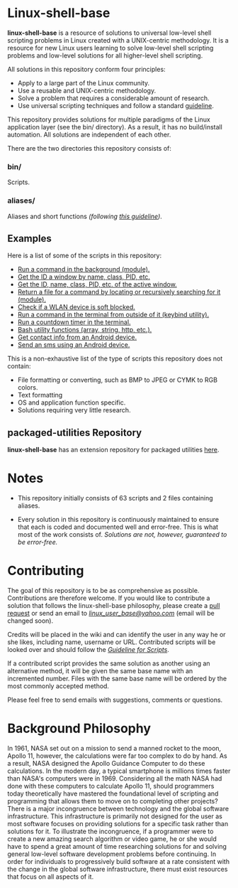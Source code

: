 
# Linux-shell-base

**linux-shell-base** is a resource of solutions to universal low-level shell scripting problems in Linux created with a UNIX-centric methodology. It is a resource for new Linux users learning to solve low-level shell scripting problems and low-level solutions for all higher-level shell scripting.

All solutions in this repository conform four principles:

* Apply to a large part of the Linux community.
* Use a reusable and UNIX-centric methodology.
* Solve a problem that requires a considerable amount of research.
* Use universal scripting techniques and follow a standard [guideline][wiki-Guideline-for-Scripts].

This repository provides solutions for multiple paradigms of the Linux application layer (see the bin/ directory). As a result, it has no build/install automation. All solutions are independent of each other.

There are the two directories this repository consists of:

### bin/

Scripts.

### aliases/

Aliases and short functions *(following [this guideline][wiki-Guideline-for-Aliases])*.

## Examples

Here is a list of some of the scripts in this repository:

* [Run a command in the background (module).][main-modules#shell]
* [Get the ID a window by name, class, PID, etc.][main-info-command-single#x11]
* [Get the ID, name, class, PID, etc. of the active window.][main-info-command-single#x11]
* [Return a file for a command by locating or recursively searching for it (module).][modules#file]
* [Check if a WLAN device is soft blocked.][main-info-command-single#hardware]
* [Run a command in the terminal from outside of it (keybind utility).][utilities#keybind]
* [Run a countdown timer in the terminal.][utilities#miscellaneous]
* [Bash utility functions (array, string, http, etc.).][bash_utilities#bash_utilities]
* [Get contact info from an Android device.][android#android]
* [Send an sms using an Android device.][android#android]

This is a non-exhaustive list of the type of scripts this repository does not contain:

* File formatting or converting, such as BMP to JPEG or CYMK to RGB colors.
* Text formatting
* OS and application function specific.
* Solutions requiring very little research.

## packaged-utilities Repository

**linux-shell-base** has an extension repository for packaged utilities [here][packaged-utilities].

# Notes

* This repository initially consists of 63 scripts and 2 files containing aliases.

* Every solution in this repository is continuously maintained to ensure that each is coded and documented well and error-free. This is what most of the work consists of. *Solutions are not, however, guaranteed to be error-free.*

# Contributing

The goal of this repository is to be as comprehensive as possible. Contributions are therefore welcome. If you would like to contribute a solution that follows the linux-shell-base philosophy, please create a [pull request](https://gist.github.com/Chaser324/ce0505fbed06b947d962) or send an email to *linux_user_base@yahoo.com* (email will be changed soon).

Credits will be placed in the wiki and can identify the user in any way he or she likes, including name, username or URL. Contributed scripts will be looked over and should follow the [*Guideline for Scripts*][wiki-Guideline-for-Scripts].

If a contributed script provides the same solution as another using an alternative method, it will be given the same base name with an incremented number. Files with the same base name will be ordered by the most commonly accepted method.

Please feel free to send emails with suggestions, comments or questions.

# Background Philosophy

In 1961, NASA set out on a mission to send a manned rocket to the moon, Apollo 11, however, the calculations were far too complex to do by hand. As a result, NASA designed the Apollo Guidance Computer to do these calculations. In the modern day, a typical smartphone is millions times faster than NASA's computers were in 1969. Considering all the math NASA had done with these computers to calculate Apollo 11, should programmers today theoretically have mastered the foundational level of scripting and programming that allows them to move on to completing other projects? There is a major incongruence between technology and the global software infrastructure. This infrastructure is primarily not designed for the user as most software focuses on providing solutions for a specific task rather than solutions for it. To illustrate the incongruence, if a programmer were to create a new amazing search algorithm or video game, he or she would have to spend a great amount of time researching solutions for and solving general low-level software development problems before continuing. In order for individuals to progressively build software at a rate consistent with the change in the global software infrastructure, there must exist resources that focus on all aspects of it.



[packaged-utilities]: https://github.com/linux-shell-base/packaged-utilities
[main-info-command-single#x11]: https://github.com/linux-shell-base/linux-shell-base/tree/master/bin/main-info-command-single#x11
[main-modules#shell]: https://github.com/linux-shell-base/linux-shell-base/tree/master/bin/main-modules#shell
[modules#file]: https://github.com/linux-shell-base/linux-shell-base/tree/master/bin/modules#file
[main-info-command-single#hardware]: https://github.com/linux-shell-base/linux-shell-base/tree/master/bin/main-info-command-single#hardware
[utilities#keybind]: https://github.com/linux-shell-base/linux-shell-base/tree/master/bin/utilities#keybind
[utilities#miscellaneous]: https://github.com/linux-shell-base/linux-shell-base/tree/master/bin/utilities#miscellaneous
[bash_utilities#bash_utilities]: https://github.com/linux-shell-base/linux-shell-base/tree/master/bin/bash_utilities#bash_utilities
[android#android]: https://github.com/linux-shell-base/linux-shell-base/tree/master/bin/android#android

[wiki-Guideline-for-Aliases]: https://github.com/linux-shell-base/linux-shell-base/wiki/Guideline-for-Aliases
[wiki-Guideline-for-Scripts]: https://github.com/linux-shell-base/linux-shell-base/wiki/Guideline-for-Scripts
